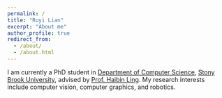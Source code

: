 ```yaml
---
permalink: /
title: "Ruyi Lian"
excerpt: "About me"
author_profile: true
redirect_from: 
  - /about/
  - /about.html
---
```



I am currently a PhD student in [Department of Computer Science](https://www.cs.stonybrook.edu), [Stony Brook University](https://www.stonybrook.edu), advised by [Prof. Haibin Ling](https://www3.cs.stonybrook.edu/~hling). My research interests include computer vision, computer graphics, and robotics. 

